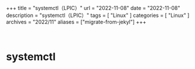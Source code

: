 +++
title = "systemctl（LPIC）"
url = "2022-11-08"
date = "2022-11-08"
description = "systemctl（LPIC）"
tags = [
  "Linux"
]
categories = [
  "Linux"
]
archives = "2022/11"
aliases = ["migrate-from-jekyl"]
+++

<br>

# systemctl


